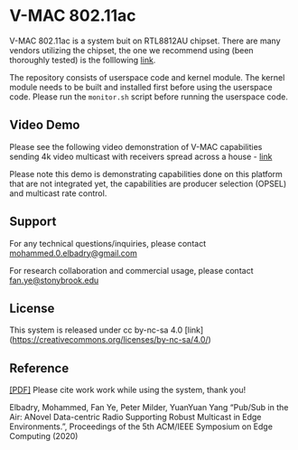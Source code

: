 # V-MAC 802.11ac
V-MAC 802.11ac is a system buit on RTL8812AU chipset. There are many vendors utilizing the chipset, the one we recommend using (been thoroughly tested) is the folllowing [link](https://www.amazon.com/ALFA-AWUS036ACH-%E3%80%90Type-C%E3%80%91-Long-Range-Dual-Band/dp/B08SJC78FH/ref=sr_1_1_sspa?crid=1CB7YX0MJCHG7&keywords=alfa+wifi+802.11ac&qid=1690814966&sprefix=alfa+wifi+802.11ac%2Caps%2C95&sr=8-1-spons&ufe=app_do%3Aamzn1.fos.006c50ae-5d4c-4777-9bc0-4513d670b6bc&sp_csd=d2lkZ2V0TmFtZT1zcF9hdGY&psc=1).

The repository consists of userspace code and kernel module. The kernel module needs to be built and installed first before using the userspace code. Please run the `monitor.sh` script before running the userspace code.

## Video Demo

Please see the following video demonstration of V-MAC capabilities sending 4k video multicast with receivers spread across a house - [link](https://youtu.be/IJAogomyhtc)

Please note this demo is demonstrating capabilities done on this platform that are not integrated yet, the capabilities are producer selection (OPSEL) and multicast rate control.

## Support

For any technical questions/inquiries, please contact mohammed.0.elbadry@gmail.com

For research collaboration and commercial usage, please contact fan.ye@stonybrook.edu

## License

This system is released under cc by-nc-sa 4.0 [link] (https://creativecommons.org/licenses/by-nc-sa/4.0/)


## Reference

[[PDF]](http://www.ece.stonybrook.edu/~fanye/papers/sec20-vmac.pdf) Please cite work work while using the system, thank you!

Elbadry, Mohammed, Fan Ye, Peter Milder, YuanYuan Yang “Pub/Sub in the Air: ANovel Data-centric
Radio Supporting Robust Multicast in Edge Environments.”, Proceedings of the 5th ACM/IEEE
Symposium on Edge Computing (2020) 


